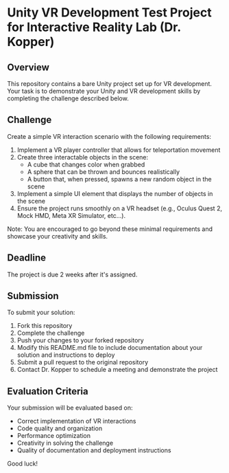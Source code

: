 # Unity VR Development Test Project for Interactive Reality Lab (Dr. Kopper)

## Overview
This repository contains a bare Unity project set up for VR development. Your task is to demonstrate your Unity and VR development skills by completing the challenge described below.

## Challenge
Create a simple VR interaction scenario with the following requirements:

1. Implement a VR player controller that allows for teleportation movement
2. Create three interactable objects in the scene:
   - A cube that changes color when grabbed
   - A sphere that can be thrown and bounces realistically
   - A button that, when pressed, spawns a new random object in the scene
3. Implement a simple UI element that displays the number of objects in the scene
4. Ensure the project runs smoothly on a VR headset (e.g., Oculus Quest 2, Mock HMD, Meta XR Simulator, etc...).

Note: You are encouraged to go beyond these minimal requirements and showcase your creativity and skills.

## Deadline
The project is due 2 weeks after it's assigned.

## Submission
To submit your solution:
1. Fork this repository
2. Complete the challenge
3. Push your changes to your forked repository
4. Modify this README.md file to include documentation about your solution and instructions to deploy
5. Submit a pull request to the original repository
6. Contact Dr. Kopper to schedule a meeting and demonstrate the project

## Evaluation Criteria
Your submission will be evaluated based on:
- Correct implementation of VR interactions
- Code quality and organization
- Performance optimization
- Creativity in solving the challenge
- Quality of documentation and deployment instructions


Good luck!

